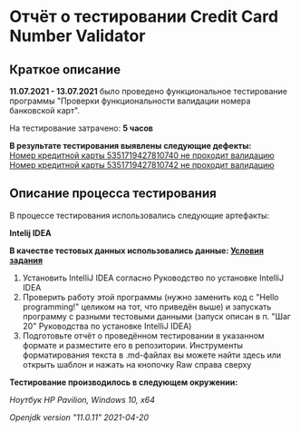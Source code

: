 # Отчёт о тестировании Credit Card Number Validator

## Краткое описание

**11.07.2021 - 13.07.2021** было проведено функциональное тестирование программы "Проверки функциональности валидации номера банковской карт".

На тестирование затрачено: **5 часов**

**В результате тестирования выявлены следующие дефекты:**       
[Номер кредитной карты 5351719427810740 не проходит валидацию](https://github.com/alexboom85/Credit-Card-Number-Validator/issues/1)       
[Номер кредитной карты 5351719427810742 не проходит валидацию](https://github.com/alexboom85/Credit-Card-Number-Validator/issues/2)

## Описание процесса тестирования

В процессе тестирования использовались следующие артефакты:

**Intelij IDEA**

**В качестве тестовых данных использовались данные: [Условия задания](https://github.com/netology-code/javaqa-homeworks/tree/master/intro)**  


1. Установить IntelliJ IDEA согласно Руководство по установке IntelliJ IDEA
1. Проверить работу этой программы (нужно заменить код с "Hello programming!" целиком на тот, что приведён выше) и запускать программу с разными тестовыми данными (запуск описан в п. "Шаг 20" Руководства по установке IntelliJ IDEA)
1. Подготовьте отчёт о проведённом тестировании в указанном формате и разместите его в репозитории. Инструменты форматирования текста в .md-файлах вы можете найти здесь или открыть шаблон и нажать на кнопочку Raw справа сверху 

**Тестирование производилось в следующем окружении:**   

*Ноутбук HP Pavilion, Windows 10, x64*    

*Openjdk version "11.0.11" 2021-04-20*   


